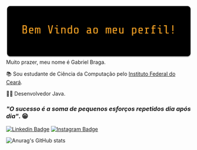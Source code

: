 ![Welcome](https://github.com/F-Gabriel-Braga/F-Gabriel-Braga/blob/main/imagens/welcome.png)
Muito prazer, meu nome é Gabriel Braga.

:books: Sou estudante de Ciência da Computação pelo [Instituto Federal do Ceará](https://ifce.edu.br).

:man_technologist: Desenvolvedor Java.

### *"O sucesso é a soma de pequenos esforços repetidos dia após dia"*. :grin:

[![Linkedin Badge](https://img.shields.io/badge/-LinkedIn-blue?style=flat-square&logo=Linkedin&logoColor=white&link=https://www.linkedin.com/in/isadora-rodrigues-stangarlin-48402b141/)](https://www.linkedin.com/in/gabriel-braga-75ab121b0/)
[![Instagram Badge](https://img.shields.io/badge/-Instagram-violet?style=flat-square&logo=Instagram&logoColor=white&link=https://www.instagram.com/papodedev/)](https://https://www.instagram.com/_Gabriel_Bra/)

![Anurag's GitHub stats](https://github-readme-stats.vercel.app/api?username=F-Gabriel-Braga&show_icons=true&theme=great-gatsby&custom_title=Gabriel%20Braga%20GitHub%20status)

